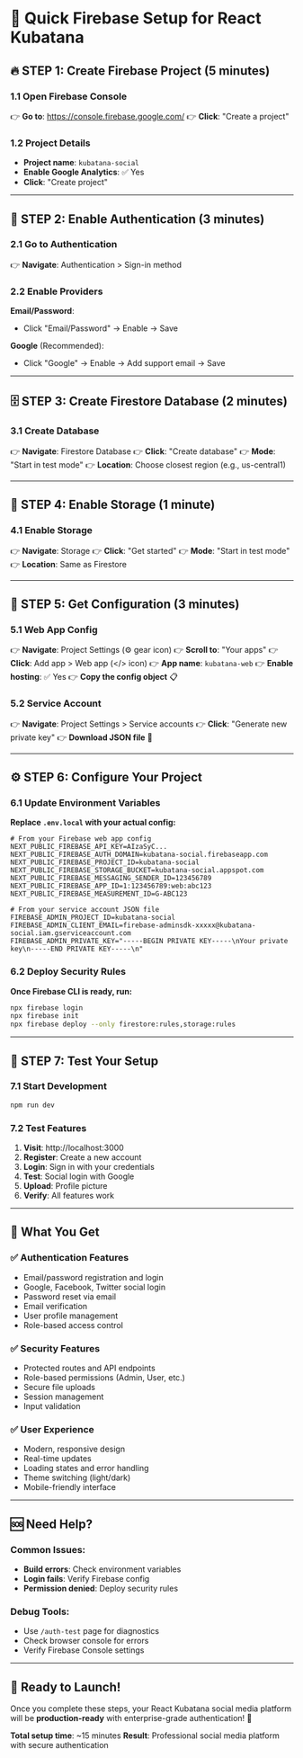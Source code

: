 # 🚀 Quick Firebase Setup for React Kubatana

## 🔥 **STEP 1: Create Firebase Project (5 minutes)**

### 1.1 Open Firebase Console
👉 **Go to**: https://console.firebase.google.com/
👉 **Click**: "Create a project"

### 1.2 Project Details
- **Project name**: `kubatana-social`
- **Enable Google Analytics**: ✅ Yes
- **Click**: "Create project"

---

## 🔐 **STEP 2: Enable Authentication (3 minutes)**

### 2.1 Go to Authentication
👉 **Navigate**: Authentication > Sign-in method

### 2.2 Enable Providers
**Email/Password**:
- Click "Email/Password" → Enable → Save

**Google** (Recommended):
- Click "Google" → Enable → Add support email → Save

---

## 🗄️ **STEP 3: Create Firestore Database (2 minutes)**

### 3.1 Create Database
👉 **Navigate**: Firestore Database
👉 **Click**: "Create database"
👉 **Mode**: "Start in test mode"
👉 **Location**: Choose closest region (e.g., us-central1)

---

## 📁 **STEP 4: Enable Storage (1 minute)**

### 4.1 Enable Storage
👉 **Navigate**: Storage
👉 **Click**: "Get started"
👉 **Mode**: "Start in test mode"
👉 **Location**: Same as Firestore

---

## 🔑 **STEP 5: Get Configuration (3 minutes)**

### 5.1 Web App Config
👉 **Navigate**: Project Settings (⚙️ gear icon)
👉 **Scroll to**: "Your apps"
👉 **Click**: Add app > Web app (</> icon)
👉 **App name**: `kubatana-web`
👉 **Enable hosting**: ✅ Yes
👉 **Copy the config object** 📋

### 5.2 Service Account
👉 **Navigate**: Project Settings > Service accounts
👉 **Click**: "Generate new private key"
👉 **Download JSON file** 💾

---

## ⚙️ **STEP 6: Configure Your Project**

### 6.1 Update Environment Variables
**Replace `.env.local` with your actual config:**

```env
# From your Firebase web app config
NEXT_PUBLIC_FIREBASE_API_KEY=AIzaSyC...
NEXT_PUBLIC_FIREBASE_AUTH_DOMAIN=kubatana-social.firebaseapp.com
NEXT_PUBLIC_FIREBASE_PROJECT_ID=kubatana-social
NEXT_PUBLIC_FIREBASE_STORAGE_BUCKET=kubatana-social.appspot.com
NEXT_PUBLIC_FIREBASE_MESSAGING_SENDER_ID=123456789
NEXT_PUBLIC_FIREBASE_APP_ID=1:123456789:web:abc123
NEXT_PUBLIC_FIREBASE_MEASUREMENT_ID=G-ABC123

# From your service account JSON file
FIREBASE_ADMIN_PROJECT_ID=kubatana-social
FIREBASE_ADMIN_CLIENT_EMAIL=firebase-adminsdk-xxxxx@kubatana-social.iam.gserviceaccount.com
FIREBASE_ADMIN_PRIVATE_KEY="-----BEGIN PRIVATE KEY-----\nYour private key\n-----END PRIVATE KEY-----\n"
```

### 6.2 Deploy Security Rules
**Once Firebase CLI is ready, run:**
```bash
npx firebase login
npx firebase init
npx firebase deploy --only firestore:rules,storage:rules
```

---

## 🧪 **STEP 7: Test Your Setup**

### 7.1 Start Development
```bash
npm run dev
```

### 7.2 Test Features
1. **Visit**: http://localhost:3000
2. **Register**: Create a new account
3. **Login**: Sign in with your credentials
4. **Test**: Social login with Google
5. **Upload**: Profile picture
6. **Verify**: All features work

---

## 🎯 **What You Get**

### ✅ **Authentication Features**
- Email/password registration and login
- Google, Facebook, Twitter social login
- Password reset via email
- Email verification
- User profile management
- Role-based access control

### ✅ **Security Features**
- Protected routes and API endpoints
- Role-based permissions (Admin, User, etc.)
- Secure file uploads
- Session management
- Input validation

### ✅ **User Experience**
- Modern, responsive design
- Real-time updates
- Loading states and error handling
- Theme switching (light/dark)
- Mobile-friendly interface

---

## 🆘 **Need Help?**

### **Common Issues:**
- **Build errors**: Check environment variables
- **Login fails**: Verify Firebase config
- **Permission denied**: Deploy security rules

### **Debug Tools:**
- Use `/auth-test` page for diagnostics
- Check browser console for errors
- Verify Firebase Console settings

---

## 🎉 **Ready to Launch!**

Once you complete these steps, your React Kubatana social media platform will be **production-ready** with enterprise-grade authentication! 🚀

**Total setup time**: ~15 minutes
**Result**: Professional social media platform with secure authentication
